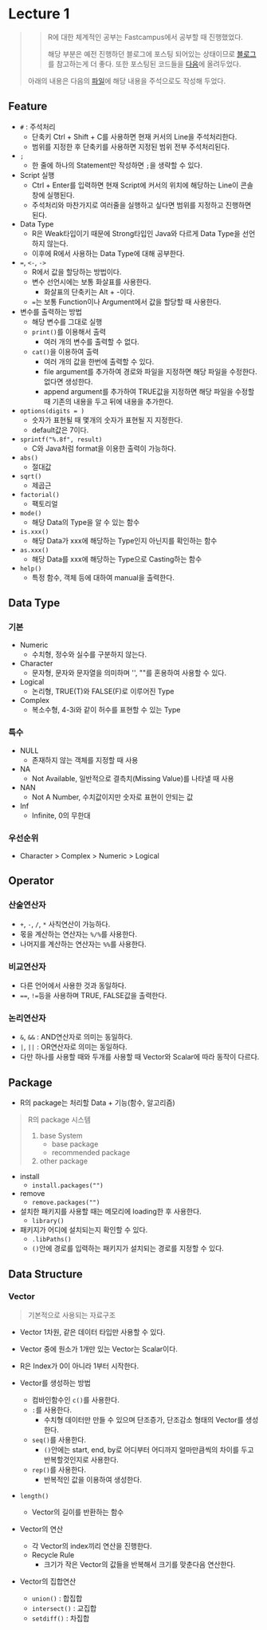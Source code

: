 # Lecture 1

> > R에 대한 체계적인 공부는 Fastcampus에서 공부할 때 진행했었다.
> >
> > 해당 부분은 예전 진행하던 블로그에 포스팅 되어있는 상태이므로 [블로그](https://blog.naver.com/asdf0185/221423751190)를 참고하는게 더 좋다.
> > 또한 포스팅된 코드들을 [다음](FastCampus)에 올려두었다.
>
> 아래의 내용은 다음의 [파일](R_Workkspace/R_Lecture/Lecture1.R)에 해당 내용을 주석으로도 작성해 두었다.

## Feature

* `#` : 주석처리
  * 단축키 Ctrl + Shift + C를 사용하면 현재 커서의 Line을 주석처리한다.
  * 범위를 지정한 후 단축키를 사용하면 지정된 범위 전부 주석처리된다.
* `;`
  * 한 줄에 하나의 Statement만 작성하면 `;`을 생략할 수 있다.
* Script 실행
  * Ctrl + Enter를 입력하면 현재 Script에 커서의 위치에 해당하는 Line이 콘솔창에 실행된다.
  * 주석처리와 마찬가지로 여러줄을 실행하고 싶다면 범위를 지정하고 진행하면 된다.
* Data Type
  * R은 Weak타입이기 때문에 Strong타입인 Java와 다르게 Data Type을 선언하지 않는다.
  * 이후에 R에서 사용하는 Data Type에 대해 공부한다.
* `=`, `<-`, `->`
  * R에서 값을 할당하는 방법이다.
  * 변수 선언시에는 보통 화살표를 사용한다.
    * 화살표의 단축키는 Alt + -이다.
  * `=`는 보통 Function이나 Argument에서 값을 할당할 때 사용한다.
* 변수를 출력하는 방법
  * 해당 변수를 그대로 실행
  * `print()`를 이용해서 출력
    * 여러 개의 변수를 출력할 수 없다.
  * `cat()`을 이용하여 출력
    * 여러 개의 값을 한번에 출력할 수 있다.
    * file argument를 추가하여 경로와 파일을 지정하면 해당 파일을 수정한다. 없다면 생성한다.
    * append argument를 추가하여 TRUE값을 지정하면 해당 파일을 수정할 때 기존의 내용을 두고 뒤에 내용을 추가한다.
* `options(digits = )`
  * 숫자가 표현될 때 몇개의 숫자가 표현될 지 지정한다.
  * default값은 7이다.
* `sprintf("%.8f", result)`
  * C와 Java처럼 format을 이용한 출력이 가능하다.
* `abs()`
  * 절대값
* `sqrt()`
  * 제곱근
* `factorial()`
  * 팩토리얼
* `mode()`
  * 해당 Data의 Type을 알 수 있는 함수
* `is.xxx()`
  * 해당 Data가 xxx에 해당하는 Type인지 아닌지를 확인하는 함수
* `as.xxx()`
  * 해당 Data를 xxx에 해당하는 Type으로 Casting하는 함수
* `help()`
  * 특정 함수, 객체 등에 대하여 manual을 출력한다.

## Data Type

### 기본

* Numeric
  * 수치형, 정수와 실수를 구분하지 않는다.
* Character
  * 문자형, 문자와 문자열을 의미하며 '', ""를 혼용하여 사용할 수 있다.
* Logical
  * 논리형, TRUE(T)와 FALSE(F)로 이루어진 Type
* Complex
  * 복소수형, 4-3i와 같이 허수를 표현할 수 있는 Type

### 특수

* NULL
  * 존재하지 않는 객체를 지정할 때 사용
* NA
  * Not Available, 일반적으로 결측치(Missing Value)를 나타낼 때 사용
* NAN
  * Not A Number, 수치값이지만 숫자로 표현이 안되는 값
* Inf
  * Infinite, 0의 무한대

### 우선순위

* Character > Complex > Numeric > Logical

## Operator

### 산술연산자

* `+`, `-`, `/`, `*` 사칙연산이 가능하다.
* 몫을 계산하는 연산자는 `%/%`를 사용한다.
* 나머지를 계산하는 연산자는 `%%`를 사용한다.

### 비교연산자

* 다른 언어에서 사용한 것과 동일하다.
* `==`, `!=`등을 사용하며 TRUE, FALSE값을 출력한다.

### 논리연산자

* `&`, `&&` : AND연산자로 의미는 동일하다.
* `|`, `||` : OR연산자로 의미는 동일하다.
* 다만 하나를 사용할 때와 두개를 사용할 때 Vector와 Scalar에 따라 동작이 다르다.

## Package

* R의 package는 처리할 Data + 기능(함수, 알고리즘)

> R의 package 시스템
> 1. base System
>    - base package
>    - recommended package
> 2. other package

* install
  * `install.packages("")`
* remove
  * `remove.packages("")`
* 설치한 패키지를 사용할 때는 메모리에 loading한 후 사용한다.
  * `library()`
* 패키지가 어디에 설치되는지 확인할 수 있다.
  * `.libPaths()`
  * `()`안에 경로를 입력하는 패키지가 설치되는 경로를 지정할 수 있다.

## Data Structure

### Vector

> 기본적으로 사용되는 자료구조

*  Vector  1차원, 같은 데이터 타입만 사용할 수 있다.
*  Vector 중에 원소가 1개만 있는 Vector는 Scalar이다.
*  R은 Index가 0이 아니라 1부터 시작한다.
*  Vector를 생성하는 방법
   *  컴바인함수인 `c()`를 사용한다.
   *  `:`를 사용한다.
      *  수치형 데이터만 만들 수 있으며 단조증가, 단조감소 형태의 Vector를 생성한다.
   *  `seq()`를 사용한다.
      *  `()`안에는 start, end, by로 어디부터 어디까지 얼마만큼씩의 차이를 두고 반복할것인지로 사용한다.
   *  `rep()`를 사용한다.
      *  반복적인 값을 이용하여 생성한다.

* `length()`
  * Vector의 길이를 반환하는 함수
* Vector의 연산
  * 각 Vector의 index끼리 연산을 진행한다.
  * Recycle Rule
    * 크기가 작은 Vector의 값들을 반복해서 크기를 맞춘다음 연산한다.

* Vector의 집합연산
  * `union()` : 합집합
  * `intersect()` : 교집합
  * `setdiff()` : 차집합